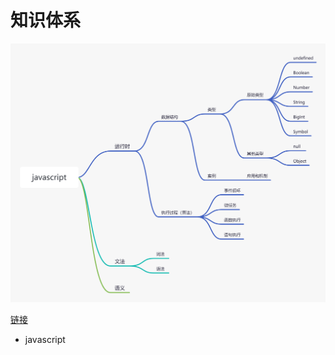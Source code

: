 # 知识体系

![javascript](./img/javascript.png)

[链接](https://www.processon.com/mindmap/60e66dc01efad457654f9198)

* javascript